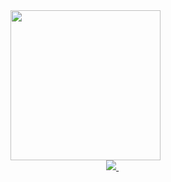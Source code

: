 <div id="header" align="right">
  <img src="https://user-images.githubusercontent.com/56035644/206460759-bcd3a7f2-8e2f-47cc-86ce-e5329e8810d6.png" width="240px">
</div>

  
<div id="header" align="right">
  <a href="https://www.linkedin.com/in/gabriel-viterbo/" target="_blank" >
    <img src="https://img.shields.io/badge/LinkedIn-blue?logo=linkedin&logoColor=white">
  </a>
  &ensp;&ensp;&ensp;&ensp;&ensp;&ensp;&ensp;&ensp;&ensp;&nbsp;
</div>

